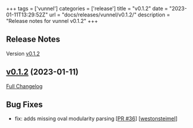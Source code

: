 +++
tags = ['vunnel']
categories = ['release']
title = "v0.1.2"
date = "2023-01-11T13:29:52Z"
url = "docs/releases/vunnel/v0.1.2/"
description = "Release notes for vunnel v0.1.2"
+++

## Release Notes

Version [v0.1.2](https://github.com/anchore/vunnel/releases/tag/v0.1.2)

## [v0.1.2](https://github.com/anchore/vunnel/tree/v0.1.2) (2023-01-11)

[Full Changelog](https://github.com/anchore/vunnel/compare/v0.1.1...v0.1.2)

## Bug Fixes

- fix: adds missing oval modularity parsing [[PR #36](https://github.com/anchore/vunnel/pull/36)] [[westonsteimel](https://github.com/westonsteimel)]
